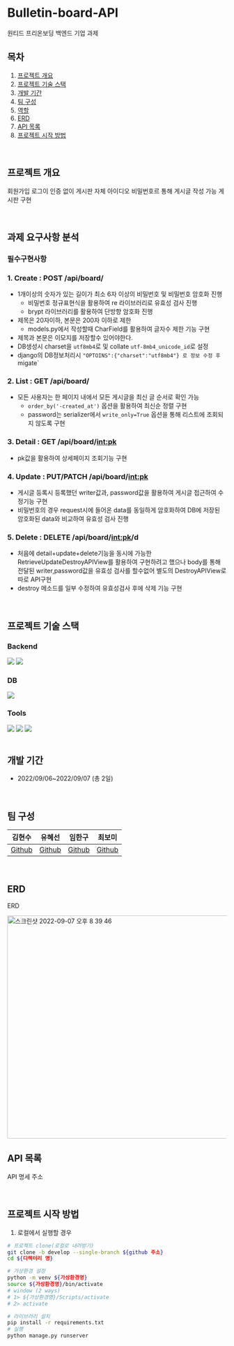 # Bulletin-board-API
원티드 프리온보딩 백엔드 기업 과제

## 목차
1. [프로젝트 개요](#프로젝트-개요)
2. [프로젝트 기술 스택](#프로젝트-기술-스택)
3. [개발 기간](#개발-기간)
4. [팀 구성](#팀-구성)
5. [역할](#역할)
6. [ERD](#ERD)
7. [API 목록](#API-목록)
8. [프로젝트 시작 방법](#프로젝트-시작-방법)


<br>


## 프로젝트 개요
회원가입 로그이 인증 없이 게시판 자체 아이디오 비밀번호르 통해 게시글 작성 가능 게시판 구현



<br>

## 과제 요구사항 분석
### 필수구현사항
### 1. Create : POST /api/board/
- 1개이상의 숫자가 있는 길이가 최소 6자 이상의 비밀번호 및 비밀번호 암호화 진행
  - 비밀번호 정규표현식을 활용하여 re 라이브러리로 유효성 검사 진행
  - brypt 라이브러리를 활용하여 단방향 암호화 진행
- 제목은 20자이하, 본문은 200자 이하로 제한
  - models.py에서 작성할때 CharField를 활용하여 글자수 제한 기능 구현
- 제목과 본문은 이모지를 저장할수 있어야한다.
 - DB생성시 charset을 `utf8mb4`로  및 collate `utf-8mb4_unicode_id`로 설정
 - django의 DB정보처리시 ` "OPTOINS":{"charset":"utf8mb4"} 로 정보 수정 후 `migate` 
 
### 2. List : GET /api/board/
- 모든 사용자는 한 페이지 내에서 모든 게시글을 최신 글 순서로 확인 가능
  - `order_by('-created_at')` 옵션을 활용하여 최신순 정렬 구현
  - password는 serializer에서 `write_only=True` 옵션을 통해 리스트에 조회되지 않도록 구현


### 3. Detail : GET /api/board/<int:pk>
- pk값을 활용하여 상세페이지 조회기능 구현

### 4. Update : PUT/PATCH /api/board/<int:pk>
- 게시글 등록시 등록했던 writer값과, password값을 활용하여 게시글 접근하여 수정기능 구현
- 비밀번호의 경우 request시에 들어온 data를 동일하게 암호화하여 DB에 저장된 암호화된 data와 비교하여 유효성 검사 진행

### 5. Delete : DELETE /api/board/<int:pk>/d
- 처음에 detail+update+delete기능을 동시에 가능한 RetrieveUpdateDestroyAPIView를 활용하여 구현하려고 했으나 
body를 통해 전달된 writer,password값을 유효성 검사를 할수없어 별도의 DestroyAPIView로 따로 API구현
- destroy 메소드를 일부 수정하여 유효성검사 후에 삭제 기능 구현

<br>

## 프로젝트 기술 스택

### Backend
<section>
<img src="https://img.shields.io/badge/Django-092E20?logo=Django&logoColor=white"/>
<img src="https://img.shields.io/badge/Django%20REST%20Framework-092E20?logo=Django&logoColor=white"/>
</section>

### DB
<section>
<img src="https://img.shields.io/badge/MySQL-4479A1?logo=MySQL&logoColor=white"/>
</section>

### Tools
<section>
<img src="https://img.shields.io/badge/GitHub-181717?logo=GitHub&logoColor=white"/>
<img src="https://img.shields.io/badge/Discord-5865F2?logo=Discord&logoColor=white">
<img src="https://img.shields.io/badge/Postman-FF6C37?logo=Postman&logoColor=white">
</section>
<!-- | 백엔드 | DB   |  Tools   |
| ---- | ------ | --- |
|      |        |    | -->


<br>


## 개발 기간
- 2022/09/06~2022/09/07 (총 2일)


<br>


## 팀 구성
| 김현수 | 유혜선 | 임한구 |  최보미  |
| ------ | ------ | ------ | --- |
| [Github](https://github.com/HyeonsooKim) | [Github](https://github.com/Hyes-y)   | [Github](https://github.com/nicholas019/)   |  [Github](https://github.com/BomiChoi)   |


<br>


## ERD
ERD 

<img width="511" alt="스크린샷 2022-09-07 오후 8 39 46" src="https://user-images.githubusercontent.com/103249222/188869499-741858c7-219a-4e63-80d4-fe8411cdc2f1.png">


<br>


## API 목록
API 명세 주소

<br>


## 프로젝트 시작 방법
1. 로컬에서 실행할 경우
```bash
# 프로젝트 clone(로컬로 내려받기)
git clone -b develop --single-branch ${github 주소}
cd ${디렉터리 명}

# 가상환경 설정
python -m venv ${가상환경명}
source ${가상환경명}/bin/activate
# window (2 ways) 
# 1> ${가상환경명}/Scripts/activate
# 2> activate

# 라이브러리 설치
pip install -r requirements.txt
# 실행
python manage.py runserver
```

<br>
